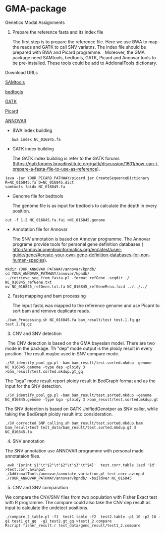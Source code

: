 # GMA-package

Genetics Modal Assignments

1. Prepare the reference fasta and its index file

   The first step is to prepare the reference file. Here we use BWA to map the reads and GATK to call SNV variatns. The index file should be prepared with BWA and Picard programme. 
   Moreover, the GMA package need SAMtools, bedtools, GATK, Picard and Annovar tools to be pre-installed. These tools could be add to  AddionalTools dictionary. 

Download URLs

[SAMtools](https://github.com/samtools/samtools)

[bedtools](https://github.com/arq5x/bedtools2/blob/master/docs/index.rst)

[GATK](https://software.broadinstitute.org/gatk/download/)

[Picard](http://broadinstitute.github.io/picard/)

[ANNOVAR](http://annovar.openbioinformatics.org/en/latest/user-guide/download/)


+ BWA index building

```{sh}
   bwa index NC_016845.fa
```

+ GATK index building

   The GATK index building is refer to the GATK forums (https://gatkforums.broadinstitute.org/gatk/discussion/1601/how-can-i-prepare-a-fasta-file-to-use-as-reference). 
 
```{sh}
java -jar YOUR_PICARD_PATHWAY/picard.jar CreateSequenceDictionary R=NC_016845.fa O=NC_016845.dict 
samtools faidx NC_016845.fa
```

+ Genome file for bedtools

   The genome file is as input for bedtools to calculate the depth in every position.

```{sh}
cut -f 1-2 NC_016845.fa.fai >NC_016845.genome
```

+ Annotation file for Annovar

   The SNV annotation is based on Annovar programme. The Annovar programe provide tools for personal gene definition databases ( http://annovar.openbioinformatics.org/en/latest/user-guide/gene/#create-your-own-gene-definition-databases-for-non-human-species).

```{sh}
mkdir YOUR_ANNOVAR_PATHWAY/annovar/kpndb/
cd YOUR_ANNOVAR_PATHWAY/annovar/kpndb/
../retrieve_seq_from_fasta.pl -format refGene -seqdir ./ NC_016845_refGene.txt
mv NC_016845_refGene.txt.fa NC_016845_refGeneMrna.facd ../../../
```

2. Fastq mapping and bam processing

   The input fastq was mapped to the reference genome and use Picard to sort bam and remove duplicate reads.

```{sh}
./bam_Processing.sh NC_016845.fa bam_result/test test.1.fq.gz test.2.fq.gz
```

3. CNV and SNV detection

   The CNV detection is based on the GMA bayesian model. There are two mode in the package. Th "dep" mode output is the ploidy result in every position. The result maybe used in SNV compare mode.

```{sh}
./SV_identify_pool_gp.pl -bam bam_result/test.sorted.mkdup -genome NC_016845.genome -type dep -ploidy 3 >bam_result/test.sorted.mkdup.gt_gq
```

The "bga" mode result report ploidy result in BedGraph format and as the input for the SNV detection.

```{sh}
./SV_identify_pool_gp.pl -bam bam_result/test.sorted.mkdup -genome NC_016845.genome -type bga -ploidy 3 >bam_result/test.sorted.mkdup.gt
```

The SNV detection is based on GATK UnifiedGenotper as SNV caller, while taking the BedGraph ploidy result into consideration.  

```{sh}
./SV_corrected_SNP_calling.sh bam_result/test.sorted.mkdup.bam bam_result/test test_data/bam_result/test.sorted.mkdup.gt 3 NC_016845.fa
```

4. SNV annotation

The SNV annotation use ANNOVAR programme with personal made annotataion files. 

```{sh}
 awk '{print $1"\t"$2"\t"$2"\t"$3"\t"$4}'  test.corr.table |sed '1d' >test.corr.avinput
./AddionalTools/annovar/annotate_variation.pl test.corr.avinput ./YOUR_ANNOVAR_PATHWAY/annovar/kpndb/ -buildver NC_016845
```

5. CNV and SNV comparation

We compare the CNV/SNV files from two population with Fisher Exact test with R programme. 
The compare could also take the CNV dep result as input to calculate the undetect positions. 

```{sh}
./compare_2_table.pl -f1  test1.table -f2  test2.table -p1 10 -p2 10 -g1 test1.gt_gq  -g2 test2.gt_gq >test1_2.compare 
Rscript fisher_result.r test_data/geno_result/test1_2.compare
```
